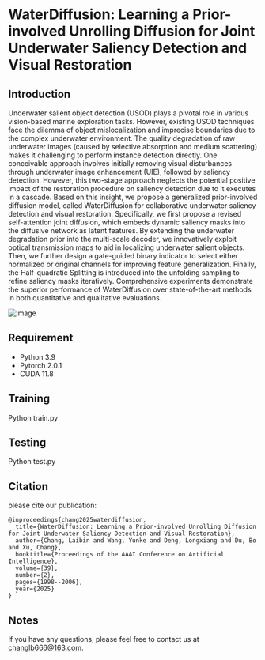 # WaterDiffusion: Learning a Prior-involved Unrolling Diffusion for Joint Underwater Saliency Detection and Visual Restoration

## Introduction
Underwater salient object detection (USOD) plays a pivotal role in various vision-based marine exploration tasks. However, existing USOD techniques face the dilemma of object mislocalization and imprecise boundaries due to the complex underwater environment. The quality degradation of raw underwater images (caused by selective absorption and medium scattering) makes it challenging to perform instance detection directly. One conceivable approach involves initially removing visual disturbances through underwater image enhancement (UIE), followed by saliency detection. However, this two-stage approach neglects the potential positive impact of the restoration procedure on saliency detection due to it executes in a cascade. Based on this insight, we propose a generalized prior-involved diffusion model, called WaterDiffusion for collaborative underwater saliency detection and visual restoration. Specifically, we first propose a revised self-attention joint diffusion, which embeds dynamic saliency masks into the diffusive network as latent features. By extending the underwater degradation prior into the multi-scale decoder, we innovatively exploit optical transmission maps to aid in localizing underwater salient objects. Then, we further design a gate-guided binary indicator to select either normalized or original channels for improving feature generalization. Finally, the Half-quadratic Splitting is introduced into the unfolding sampling to refine saliency masks iteratively. Comprehensive experiments demonstrate the superior performance of WaterDiffusion over state-of-the-art methods in both quantitative and qualitative evaluations.

![image](https://github.com/user-attachments/assets/e1250a0c-462b-48be-9df2-aa1e3213adf4)

## Requirement
* Python 3.9
* Pytorch 2.0.1
* CUDA 11.8

## Training
 Python train.py

## Testing
 Python test.py

## Citation
please cite our publication:
```
@inproceedings{chang2025waterdiffusion,
  title={WaterDiffusion: Learning a Prior-involved Unrolling Diffusion for Joint Underwater Saliency Detection and Visual Restoration},
  author={Chang, Laibin and Wang, Yunke and Deng, Longxiang and Du, Bo and Xu, Chang},
  booktitle={Proceedings of the AAAI Conference on Artificial Intelligence},
  volume={39},
  number={2},
  pages={1998--2006},
  year={2025}
}
```

## Notes
If you have any questions, please feel free to contact us at changlb666@163.com.
